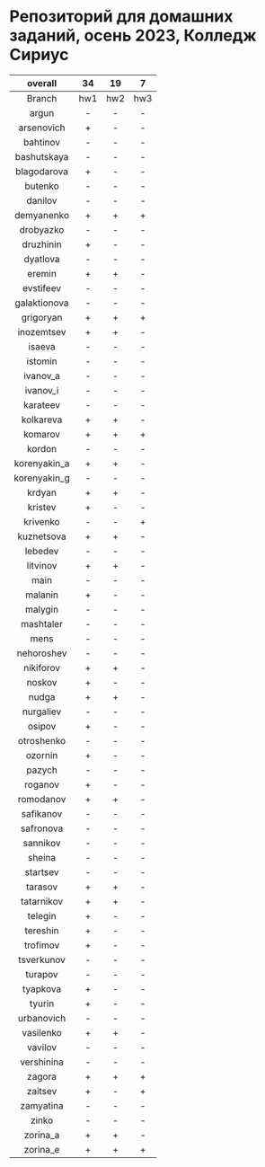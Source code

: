 
Репозиторий для домашних заданий, осень 2023, Колледж Сириус
============================================================

|overall|34|19|7|
| :---: | :---: | :---: | :---: |
|Branch|hw1|hw2|hw3|
|argun|-|-|-|
|arsenovich|+|-|-|
|bahtinov|-|-|-|
|bashutskaya|-|-|-|
|blagodarova|+|-|-|
|butenko|-|-|-|
|danilov|-|-|-|
|demyanenko|+|+|+|
|drobyazko|-|-|-|
|druzhinin|+|-|-|
|dyatlova|-|-|-|
|eremin|+|+|-|
|evstifeev|-|-|-|
|galaktionova|-|-|-|
|grigoryan|+|+|+|
|inozemtsev|+|+|-|
|isaeva|-|-|-|
|istomin|-|-|-|
|ivanov_a|-|-|-|
|ivanov_i|-|-|-|
|karateev|-|-|-|
|kolkareva|+|+|-|
|komarov|+|+|+|
|kordon|-|-|-|
|korenyakin_a|+|+|-|
|korenyakin_g|-|-|-|
|krdyan|+|+|-|
|kristev|+|-|-|
|krivenko|-|-|+|
|kuznetsova|+|+|-|
|lebedev|-|-|-|
|litvinov|+|+|-|
|main|-|-|-|
|malanin|+|-|-|
|malygin|-|-|-|
|mashtaler|-|-|-|
|mens|-|-|-|
|nehoroshev|-|-|-|
|nikiforov|+|+|-|
|noskov|+|-|-|
|nudga|+|+|-|
|nurgaliev|-|-|-|
|osipov|+|-|-|
|otroshenko|-|-|-|
|ozornin|+|-|-|
|pazych|-|-|-|
|roganov|+|-|-|
|romodanov|+|+|-|
|safikanov|-|-|-|
|safronova|-|-|-|
|sannikov|-|-|-|
|sheina|-|-|-|
|startsev|-|-|-|
|tarasov|+|+|-|
|tatarnikov|+|+|-|
|telegin|+|-|-|
|tereshin|+|-|-|
|trofimov|+|-|-|
|tsverkunov|-|-|-|
|turapov|-|-|-|
|tyapkova|+|-|-|
|tyurin|+|-|-|
|urbanovich|-|-|-|
|vasilenko|+|+|-|
|vavilov|-|-|-|
|vershinina|-|-|-|
|zagora|+|+|+|
|zaitsev|+|-|+|
|zamyatina|-|-|-|
|zinko|-|-|-|
|zorina_a|+|+|-|
|zorina_e|+|+|+|
